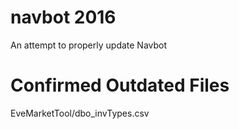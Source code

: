 # navbot 2016
An attempt to properly update Navbot

# Confirmed Outdated Files
 EveMarketTool/dbo_invTypes.csv

